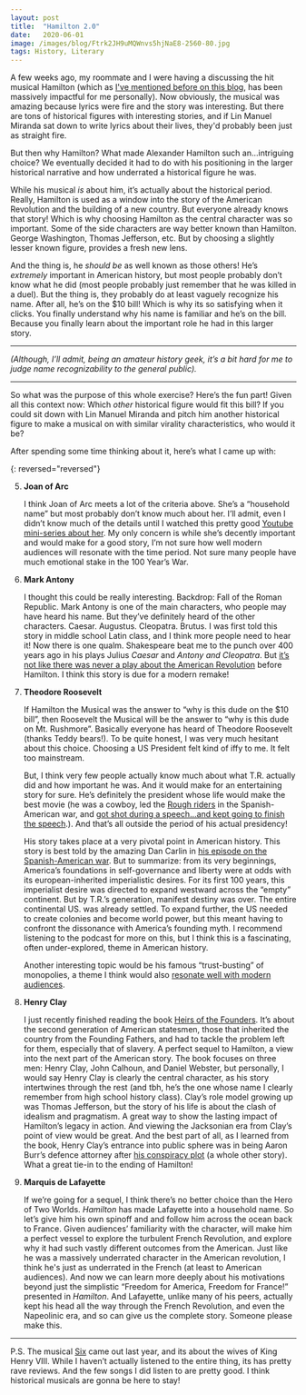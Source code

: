 ```yaml
---
layout:	post
title:	"Hamilton 2.0"
date:	2020-06-01
image: /images/blog/Ftrk2JH9uMQWnvs5hjNaE8-2560-80.jpg
tags: History, Literary
---
```


A few weeks ago, my roommate and I were having a discussing the hit musical Hamilton (which as [I've mentioned before on this blog](2017-02-27-creating-financial-systems.markdown), has been massively impactful for me personally). Now obviously, the musical was amazing because lyrics were fire and the story was interesting. But there are tons of historical figures with interesting stories, and if Lin Manuel Miranda sat down to write lyrics about their lives, they'd probably been just as straight fire.

But then why Hamilton? What made Alexander Hamilton such an...intriguing choice?  We eventually decided it had to do with his positioning in the larger historical narrative and how underrated a historical figure he was.

While his musical *is* about him, it’s actually about the historical period.  Really, Hamilton is used as a window into the story of the American Revolution and the building of a new country.  But everyone already knows that story!  Which is why choosing Hamilton as the central character was so important.  Some of the side characters are way better known than Hamilton.  George Washington, Thomas Jefferson, etc.  But by choosing a slightly lesser known figure, provides a fresh new lens.

And the thing is, he *should be* as well known as those others!   He’s *extremely* important in American history, but most people probably don’t know what he did (most people probably just remember that he was killed in a duel).  But the thing is, they probably do at least vaguely recognize his name.  After all, he’s on the $10 bill!  Which is why its so satisfying when it clicks.  You finally understand why his name is familiar and he’s on the bill.  Because you finally learn about the important role he had in this larger story.

---

*(Although, I’ll admit, being an amateur history geek, it’s a bit hard for me to judge name recognizability to the general public).*

---

So what was the purpose of this whole exercise?  Here’s the fun part!  Given all this context now:  Which *other* historical figure would fit this bill?  If you could sit down with Lin Manuel Miranda and pitch him another historical figure to make a musical on with similar virality characteristics, who would it be?

After spending some time thinking about it, here’s what I came up with:


{: reversed="reversed"}

5. **Joan of Arc**
   
   I think Joan of Arc meets a lot of the criteria above.  She’s a “household name” but most probably don’t know much about her.  I’ll admit, even I didn’t know much of the details until I watched this pretty good [Youtube mini-series about her](https://www.youtube.com/watch?v=4XFVzpJxgUk&t=6s).  My only concern is while she’s decently important and would make for a good story, I’m not sure how well modern audiences will resonate with the time period.  Not sure many people have much emotional stake in the 100 Year’s War.

4. **Mark Antony**

    I thought this could be really interesting.  Backdrop:  Fall of the Roman Republic.  Mark Antony is one of the main characters, who people may have heard his name.  But they’ve definitely heard of the other characters.  Caesar.  Augustus.  Cleopatra.  Brutus.  I was first told this story in middle school Latin class, and I think more people need to hear it!  Now there is one qualm. Shakespeare beat me to the punch over 400 years ago in his plays Julius *Caesar* and *Antony and Cleopatra*.  But [it’s not like there was never a play about the American Revolution](https://en.wikipedia.org/wiki/1776_(musical)) before Hamilton.  I think this story is due for a modern remake! 

3. **Theodore Roosevelt**
   
    If Hamilton the Musical was the answer to “why is this dude on the $10 bill”, then Roosevelt the Musical will be the answer to “why is this dude on Mt. Rushmore”. Basically everyone has heard of Theodore Roosevelt (thanks Teddy bears!). To be quite honest, I was very much hesitant about this choice.  Choosing a US President felt kind of iffy to me.  It felt too mainstream. 

    But, I think very few people actually know much about what T.R. actually did and how important he was.  And it would make for an entertaining story for sure.  He’s definitely the president whose life would make the best movie (he was a cowboy, led the [Rough riders](https://en.wikipedia.org/wiki/Rough_Riders) in the Spanish-American war, and [got shot during a speech…and kept going to finish the speech](https://www.history.com/news/shot-in-the-chest-100-years-ago-teddy-roosevelt-kept-on-talking).).  And that’s all outside the period of his actual presidency!

    His story takes place at a very pivotal point in American history.  This story is best told by the amazing Dan Carlin in [his episode on the Spanish-American war](https://www.dancarlin.com/product/hardcore-history-49-the-american-peril/).  But to summarize:  from its very beginnings, America’s foundations in self-governance and liberty were at odds with its european-inherited imperialistic desires.  For its first 100 years, this imperialist desire was directed to expand westward across the “empty” continent.  But by T.R.’s generation, manifest destiny was over.  The entire continental US. was already settled.  To expand further, the US needed to create colonies and become world power, but this meant having to confront the dissonance with America’s founding myth.  I recommend listening to the podcast for more on this, but I think this is a fascinating, often under-explored, theme in American history.

    Another interesting topic would be his famous “trust-busting” of monopolies, a theme I think would also [resonate well with modern audiences](https://www.theverge.com/2018/9/5/17805162/monopoly-antitrust-regulation-google-amazon-uber-facebook).

2. **Henry Clay**
    
    I just recently finished reading the book [Heirs of the Founders](https://www.amazon.com/Heirs-Founders-Rivalry-Generation-American/dp/0385542534).  It’s about the second generation of American statesmen, those that inherited the country from the Founding Fathers, and had to tackle the problem left for them, especially that of slavery.  A perfect sequel to Hamilton, a view into the next part of the American story.  The book focuses on three men: Henry Clay, John Calhoun, and Daniel Webster, but personally, I would say Henry Clay is clearly the central character, as his story intertwines through the rest (and tbh, he’s the one whose name I clearly remember from high school history class).  Clay’s role model growing up was Thomas Jefferson, but the story of his life is about the clash of idealism and pragmatism.  A great way to show the lasting impact of Hamilton’s legacy in action.  And viewing the Jacksonian era from Clay’s point of view would be great.  And the best part of all, as I learned from the book, Henry Clay’s entrance into public sphere was in being Aaron Burr’s defence attorney after [his conspiracy plot](https://en.wikipedia.org/wiki/Burr_conspiracy) (a whole other story).  What a great tie-in to the ending of Hamilton!

1. **Marquis de Lafayette**
   
    If we’re going for a sequel, I think there’s no better choice than the Hero of Two Worlds.  *Hamilton* has made Lafayette into a household name.  So let’s give him his own spinoff and and follow him across the ocean back to France.  Given audiences’ familiarity with the character, will make him a perfect vessel to explore the turbulent French Revolution, and explore why it had such vastly different outcomes from the American.  Just like he was a massively underrated character in the American revolution, I think he's just as underrated in the French (at least to American audiences).  And now we can learn more deeply about his motivations beyond just the simplistic “Freedom for America, Freedom for France!” presented in *Hamilton*.  And Lafayette, unlike many of his peers, actually kept his head all the way through the French Revolution, and even the Napeolinic era, and so can give us the complete story.  Someone please make this.

---

P.S. The musical [Six](https://en.wikipedia.org/wiki/Six_(musical)) came out last year, and its about the wives of King Henry VIII.  While I haven’t actually listened to the entire thing, its has pretty rave reviews.  And the few songs I did listen to are pretty good.  I think historical musicals are gonna be here to stay!
